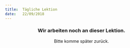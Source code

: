 ```yaml
---
title:  Tägliche Lektion
date:   22/09/2018
---
```


### <center>Wir arbeiten noch an dieser Lektion.</center>
<center>Bitte komme später zurück.</center>